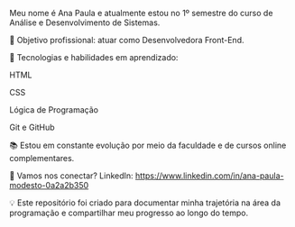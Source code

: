 Meu nome é Ana Paula e atualmente estou no 1º semestre do curso de Análise e Desenvolvimento de Sistemas.

🎯 Objetivo profissional: atuar como Desenvolvedora Front-End.

🚀 Tecnologias e habilidades em aprendizado:

HTML

CSS

Lógica de Programação

Git e GitHub

📚 Estou em constante evolução por meio da faculdade e de cursos online complementares.

🔗 Vamos nos conectar?
LinkedIn: https://www.linkedin.com/in/ana-paula-modesto-0a2a2b350 

💡 Este repositório foi criado para documentar minha trajetória na área da programação e compartilhar meu progresso ao longo do tempo.
